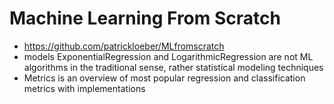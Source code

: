 # Machine Learning From Scratch
  - https://github.com/patrickloeber/MLfromscratch
  - models ExponentialRegression and LogarithmicRegression are not ML algorithms in the traditional sense, rather statistical modeling techniques
  - Metrics is an overview of most popular regression and classification metrics with implementations